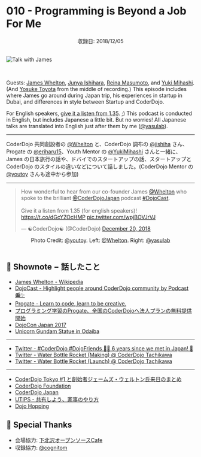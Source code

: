 # 010 - Programming is Beyond a Job For Me
<div style="text-align: center;">収録日: 2018/12/05</div><br>

![Talk with James](/podcasts/10.jpg)

<br>

Guests: [James Whelton](https://twitter.com/whelton), [Junya Ishihara](https://twitter.com/jishiha), [Reina Masumoto](https://twitter.com/eriharu15), and [Yuki Mihashi](https://twitter.com/YukiMihashi). (And [Yosuke Toyota](https://twitter.com/youtoy) from the middle of recording.) This episode includes where James go around during Japan trip, his experiences in startup in Dubai, and differences in style between Startup and CoderDojo.

For English speakers, <a href="https://twitter.com/CoderDojo/status/1075677404419506176">give it a listen from 1.35</a>. ;) This podcast is conducted in English, but includes Japanese a little bit. But no worries! All Japanese talks are translated into English just after them by me (<a href="https://twitter.com/yasulab">@yasulab</a>).

-----

CoderDojo 共同創設者の [@Whelton](https://twitter.com/whelton) と、CoderDojo 調布の [@jishiha](https://twitter.com/jishiha) さん、Progate の [@eriharu15](https://twitter.com/eriharu15)、Youth Mentor の [@YukiMihashi](https://twitter.com/YukiMihashi) さんと一緒に、James の日本旅行の話や、ドバイでのスタートアップの話、スタートアップと CoderDojo のスタイルの違いなどについて話しました。(CoderDojo Mentor の [@youtoy](https://twitter.com/youtoy) さんも途中から参加)

-----

<blockquote class="twitter-tweet twitter-tweet tw-align-center" data-partner="tweetdeck"><p lang="en" dir="ltr">How wonderful to hear from our co-founder James <a href="https://twitter.com/Whelton?ref_src=twsrc%5Etfw">@Whelton</a> who spoke to the brilliant <a href="https://twitter.com/CoderDojoJapan?ref_src=twsrc%5Etfw">@CoderDojoJapan</a>  podcast <a href="https://twitter.com/hashtag/DojoCast?src=hash&amp;ref_src=twsrc%5Etfw">#DojoCast</a>.<br><br>Give it a listen from 1.35 (for english speakers)! <a href="https://t.co/dGcYZOcHMP">https://t.co/dGcYZOcHMP</a> <a href="https://t.co/wpjBOVJrVJ">pic.twitter.com/wpjBOVJrVJ</a></p>&mdash; ☯CoderDojo☯ (@CoderDojo) <a href="https://twitter.com/CoderDojo/status/1075677404419506176?ref_src=twsrc%5Etfw">December 20, 2018</a></blockquote>

<div align='center'>Photo Credit: <a href="https://twitter.com/youtoy">@youtoy</a>. Left: <a href="https://twitter.com/whelton">@Whelton</a>. Right: <a href="https://twitter.com/yasulab">@yasulab</a></div>

<br>

## 📝 Shownote − 話したこと

- [James Whelton - Wikipedia](https://en.wikipedia.org/wiki/James_Whelton)
- [DojoCast - Highlight people around CoderDojo community by Podcast 📻✨](/podcasts)
- [Progate - Learn to code, learn to be creative.](https://progate.com/)
- [プログラミング学習のProgate、全国のCoderDojoへ法人プランの無料提供開始](https://news.coderdojo.jp/2018/10/29/%E3%83%97%E3%83%AD%E3%82%B0%E3%83%A9%E3%83%9F%E3%83%B3%E3%82%B0%E5%AD%A6%E7%BF%92%E3%81%AEprogate%E3%80%81%E5%85%A8%E5%9B%BD%E3%81%AEcoderdojo%E3%81%B8%E6%B3%95%E4%BA%BA%E3%83%97%E3%83%A9%E3%83%B3/)
- [DojoCon Japan 2017](https://dojocon2017.coderdojo.jp/)
- [Unicorn Gundam Statue in Odaiba](https://fr.japantravel.com/tokyo/unicorn-gundam-statue-in-odaiba/41317)

---

- [Twitter - #CoderDojo #DojoFriends 🤝✨ 6 years since we met in Japan! 👥](https://twitter.com/yasulab/status/1069546564467605505)
- [Twitter - Water Bottle Rocket (Making) @ CoderDojo Tachikawa](https://twitter.com/yasulab/status/1069033079350554624)
- [Twitter - Water Bottle Rocket (Launch) @ CoderDojo Tachikawa](https://twitter.com/yasulab/status/1069077740278603776)

---

- [CoderDojo Tokyo #1 と創始者ジェームズ・ウェルトン氏来日のまとめ](https://tech.a-listers.jp/2012/05/09/coderdojo-tokyo-1-james-whelton-in-japan/)
- [CoderDojo Foundation](https://coderdojo.com/foundation/)
- [CoderDojo Japan](https://coderdojo.jp/)
- [UTIPS - 共有しよう、家事のやり方](https://utips.life/)
- [Dojo Hopping](https://coderdojo.com/2017/11/22/coderdojo-and-me/)

## 👏 Special Thanks 

- 会場協力: [下北沢オープンソースCafe](https://osscafe.business.site/)
- 収録協力: [@cognitom](https://twitter.com/cognitom)
